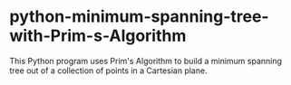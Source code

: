 # python-minimum-spanning-tree-with-Prim-s-Algorithm
This Python program uses Prim's Algorithm to build a minimum spanning tree out of a collection of points in a Cartesian plane.
